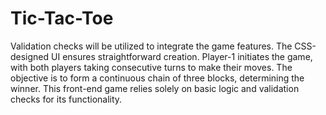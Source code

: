 # Tic-Tac-Toe

Validation checks will be utilized to integrate the game features. The CSS-designed UI ensures 
straightforward creation. Player-1 initiates the game, with both players taking consecutive
turns to make their moves. The objective is to form a continuous chain of three blocks, 
determining the winner. This front-end game relies solely on basic logic and validation 
checks for its functionality.
